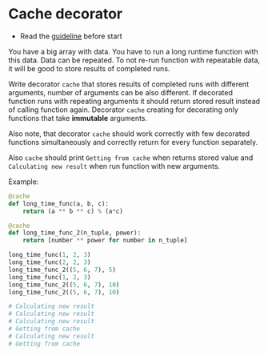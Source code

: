 # Cache decorator
- Read the [guideline](https://github.com/mate-academy/py-task-guideline/blob/main/README.md)  before start

You have a big array with data. You have to run a long runtime function
with this data. Data can be repeated.
To not re-run function with repeatable data, it will be good to store
results of completed runs.

Write decorator `cache` that stores results of completed runs with
different arguments, number of arguments can be also different.
If decorated function runs with repeating arguments it should return stored
result instead of calling function again. Decorator `cache` creating for 
decorating only functions that take **immutable** arguments.

Also note, that decorator `cache` should work correctly with few decorated
functions simultaneously and correctly return for every function separately.

Also `cache` should print `Getting from cache` when returns stored value and 
`Calculating new result` when run function with new arguments.

Example:
```python
@cache
def long_time_func(a, b, c):
    return (a ** b ** c) % (a*c)

@cache
def long_time_func_2(n_tuple, power):
    return [number ** power for number in n_tuple]

long_time_func(1, 2, 3)
long_time_func(2, 2, 3)
long_time_func_2((5, 6, 7), 5)
long_time_func(1, 2, 3)
long_time_func_2((5, 6, 7), 10)
long_time_func_2((5, 6, 7), 10)

# Calculating new result 
# Calculating new result 
# Calculating new result 
# Getting from cache 
# Calculating new result 
# Getting from cache
```
